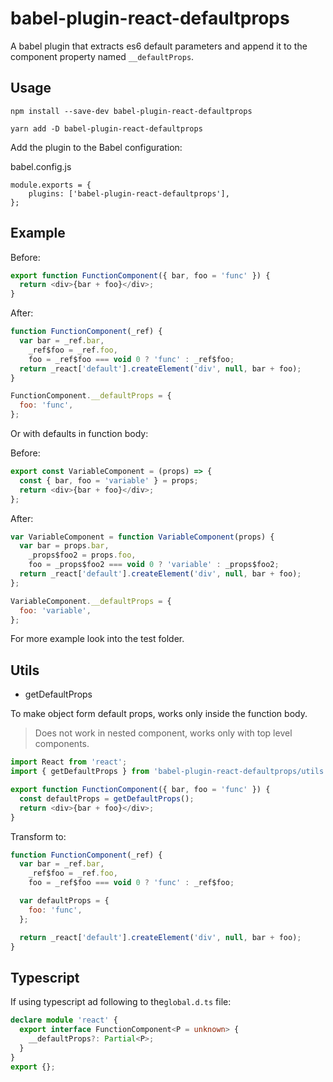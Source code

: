 # babel-plugin-react-defaultprops

A babel plugin that extracts es6 default parameters and append it to the component property named `__defaultProps`.

## Usage

```
npm install --save-dev babel-plugin-react-defaultprops
```

```
yarn add -D babel-plugin-react-defaultprops
```

Add the plugin to the Babel configuration:

babel.config.js

```
module.exports = {
    plugins: ['babel-plugin-react-defaultprops'],
};
```

## Example

Before:

```js
export function FunctionComponent({ bar, foo = 'func' }) {
  return <div>{bar + foo}</div>;
}
```

After:

```js
function FunctionComponent(_ref) {
  var bar = _ref.bar,
    _ref$foo = _ref.foo,
    foo = _ref$foo === void 0 ? 'func' : _ref$foo;
  return _react['default'].createElement('div', null, bar + foo);
}

FunctionComponent.__defaultProps = {
  foo: 'func',
};
```

Or with defaults in function body:

Before:

```js
export const VariableComponent = (props) => {
  const { bar, foo = 'variable' } = props;
  return <div>{bar + foo}</div>;
};
```

After:

```js
var VariableComponent = function VariableComponent(props) {
  var bar = props.bar,
    _props$foo2 = props.foo,
    foo = _props$foo2 === void 0 ? 'variable' : _props$foo2;
  return _react['default'].createElement('div', null, bar + foo);
};

VariableComponent.__defaultProps = {
  foo: 'variable',
};
```

For more example look into the test folder.

## Utils

- getDefaultProps

To make object form default props, works only inside the function body.

> Does not work in nested component, works only with top level components.

```js
import React from 'react';
import { getDefaultProps } from 'babel-plugin-react-defaultprops/utils';

export function FunctionComponent({ bar, foo = 'func' }) {
  const defaultProps = getDefaultProps();
  return <div>{bar + foo}</div>;
}
```

Transform to:

```js
function FunctionComponent(_ref) {
  var bar = _ref.bar,
    _ref$foo = _ref.foo,
    foo = _ref$foo === void 0 ? 'func' : _ref$foo;

  var defaultProps = {
    foo: 'func',
  };

  return _react['default'].createElement('div', null, bar + foo);
}
```

## Typescript

If using typescript ad following to the`global.d.ts` file:

```ts
declare module 'react' {
  export interface FunctionComponent<P = unknown> {
    __defaultProps?: Partial<P>;
  }
}
export {};
```
